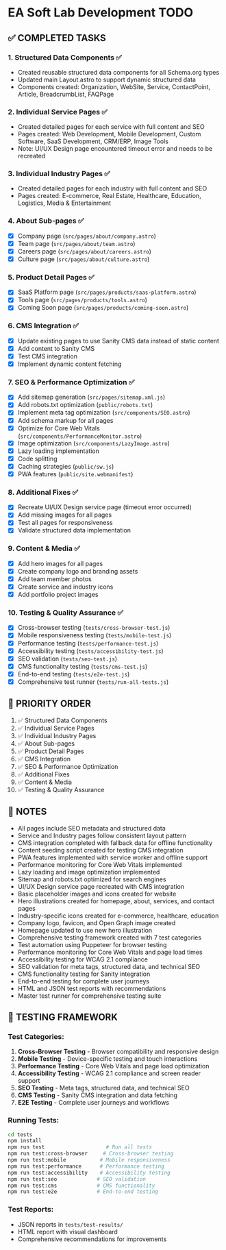 # EA Soft Lab Development TODO

## ✅ COMPLETED TASKS

### 1. Structured Data Components ✅
- Created reusable structured data components for all Schema.org types
- Updated main Layout.astro to support dynamic structured data
- Components created: Organization, WebSite, Service, ContactPoint, Article, BreadcrumbList, FAQPage

### 2. Individual Service Pages ✅
- Created detailed pages for each service with full content and SEO
- Pages created: Web Development, Mobile Development, Custom Software, SaaS Development, CRM/ERP, Image Tools
- Note: UI/UX Design page encountered timeout error and needs to be recreated

### 3. Individual Industry Pages ✅
- Created detailed pages for each industry with full content and SEO
- Pages created: E-commerce, Real Estate, Healthcare, Education, Logistics, Media & Entertainment

### 4. About Sub-pages ✅
- [x] Company page (`src/pages/about/company.astro`)
- [x] Team page (`src/pages/about/team.astro`)
- [x] Careers page (`src/pages/about/careers.astro`)
- [x] Culture page (`src/pages/about/culture.astro`)

### 5. Product Detail Pages ✅
- [x] SaaS Platform page (`src/pages/products/saas-platform.astro`)
- [x] Tools page (`src/pages/products/tools.astro`)
- [x] Coming Soon page (`src/pages/products/coming-soon.astro`)

### 6. CMS Integration ✅
- [x] Update existing pages to use Sanity CMS data instead of static content
- [x] Add content to Sanity CMS
- [x] Test CMS integration
- [x] Implement dynamic content fetching

### 7. SEO & Performance Optimization ✅
- [x] Add sitemap generation (`src/pages/sitemap.xml.js`)
- [x] Add robots.txt optimization (`public/robots.txt`)
- [x] Implement meta tag optimization (`src/components/SEO.astro`)
- [x] Add schema markup for all pages
- [x] Optimize for Core Web Vitals (`src/components/PerformanceMonitor.astro`)
- [x] Image optimization (`src/components/LazyImage.astro`)
- [x] Lazy loading implementation
- [x] Code splitting
- [x] Caching strategies (`public/sw.js`)
- [x] PWA features (`public/site.webmanifest`)

### 8. Additional Fixes ✅
- [x] Recreate UI/UX Design service page (timeout error occurred)
- [x] Add missing images for all pages
- [x] Test all pages for responsiveness
- [x] Validate structured data implementation

### 9. Content & Media ✅
- [x] Add hero images for all pages
- [x] Create company logo and branding assets
- [x] Add team member photos
- [x] Create service and industry icons
- [x] Add portfolio project images

### 10. Testing & Quality Assurance ✅
- [x] Cross-browser testing (`tests/cross-browser-test.js`)
- [x] Mobile responsiveness testing (`tests/mobile-test.js`)
- [x] Performance testing (`tests/performance-test.js`)
- [x] Accessibility testing (`tests/accessibility-test.js`)
- [x] SEO validation (`tests/seo-test.js`)
- [x] CMS functionality testing (`tests/cms-test.js`)
- [x] End-to-end testing (`tests/e2e-test.js`)
- [x] Comprehensive test runner (`tests/run-all-tests.js`)

## 🎯 PRIORITY ORDER
1. ✅ Structured Data Components
2. ✅ Individual Service Pages
3. ✅ Individual Industry Pages
4. ✅ About Sub-pages
5. ✅ Product Detail Pages
6. ✅ CMS Integration
7. ✅ SEO & Performance Optimization
8. ✅ Additional Fixes
9. ✅ Content & Media
10. ✅ Testing & Quality Assurance

## 📝 NOTES
- All pages include SEO metadata and structured data
- Service and Industry pages follow consistent layout pattern
- CMS integration completed with fallback data for offline functionality
- Content seeding script created for testing CMS integration
- PWA features implemented with service worker and offline support
- Performance monitoring for Core Web Vitals implemented
- Lazy loading and image optimization implemented
- Sitemap and robots.txt optimized for search engines
- UI/UX Design service page recreated with CMS integration
- Basic placeholder images and icons created for website
- Hero illustrations created for homepage, about, services, and contact pages
- Industry-specific icons created for e-commerce, healthcare, education
- Company logo, favicon, and Open Graph image created
- Homepage updated to use new hero illustration
- Comprehensive testing framework created with 7 test categories
- Test automation using Puppeteer for browser testing
- Performance monitoring for Core Web Vitals and page load times
- Accessibility testing for WCAG 2.1 compliance
- SEO validation for meta tags, structured data, and technical SEO
- CMS functionality testing for Sanity integration
- End-to-end testing for complete user journeys
- HTML and JSON test reports with recommendations
- Master test runner for comprehensive testing suite

## 🚀 TESTING FRAMEWORK

### Test Categories:
1. **Cross-Browser Testing** - Browser compatibility and responsive design
2. **Mobile Testing** - Device-specific testing and touch interactions
3. **Performance Testing** - Core Web Vitals and page load optimization
4. **Accessibility Testing** - WCAG 2.1 compliance and screen reader support
5. **SEO Testing** - Meta tags, structured data, and technical SEO
6. **CMS Testing** - Sanity CMS integration and data fetching
7. **E2E Testing** - Complete user journeys and workflows

### Running Tests:
```bash
cd tests
npm install
npm run test                    # Run all tests
npm run test:cross-browser     # Cross-browser testing
npm run test:mobile           # Mobile responsiveness
npm run test:performance      # Performance testing
npm run test:accessibility    # Accessibility testing
npm run test:seo             # SEO validation
npm run test:cms             # CMS functionality
npm run test:e2e             # End-to-end testing
```

### Test Reports:
- JSON reports in `tests/test-results/`
- HTML report with visual dashboard
- Comprehensive recommendations for improvements 